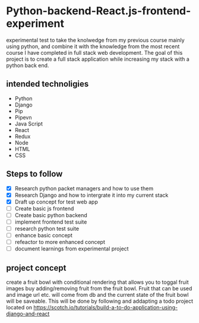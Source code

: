 # Python-backend-React.js-frontend-experiment

experimental test to take the knolwedge from my previous course mainly using python, and combine it with the knowledge from the most recent course I have completed in full stack web development. The goal of this project is to create a full stack application while increasing my stack with a python back end.

## intended technoligies 
- Python
- Django
- Pip
- Pipevn
- Java Script
- React
- Redux
- Node
- HTML
- CSS

## Steps to follow

- [x] Research python packet managers and how to use them
- [x] Research Django and how to intergrate it into my current stack
- [x] Draft up concept for test web app
- [ ] Create basic js frontend
- [ ] Create basic python backend
- [ ] implement frontend test suite
- [ ] research python test suite
- [ ] enhance basic concept
- [ ] refeactor to more enhanced concept 
- [ ] document learnings from experimental project

## project concept

create a fruit bowl with conditional rendering that allows you to toggal fruit images buy adding/removing fruit from the fruit bowl. Fruit that can be used and image url etc. will come from db and the current state of the fruit bowl will be saveable. This will be done by following and addapting a todo project located on https://scotch.io/tutorials/build-a-to-do-application-using-django-and-react 


